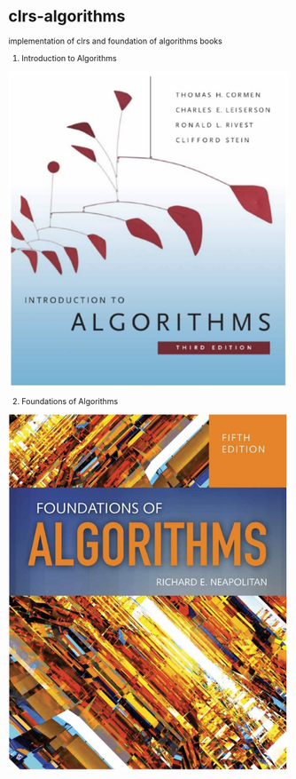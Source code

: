 # clrs-algorithms
implementation of clrs and foundation of algorithms books


1. Introduction to Algorithms


![clrs](assets/clrs_cover.png)


2. Foundations of Algorithms



![clrs](assets/foa_cover.png)
